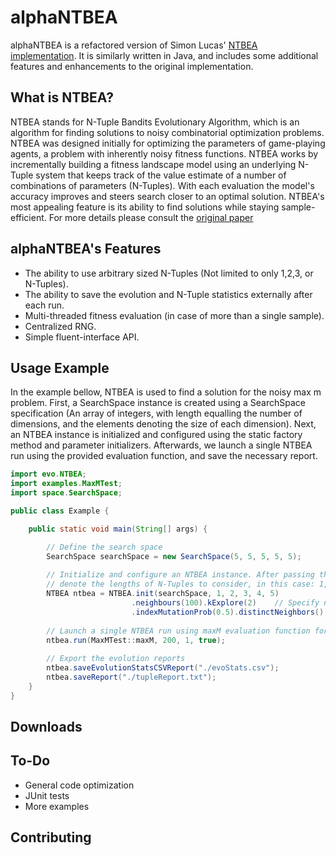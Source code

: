 # alphaNTBEA

alphaNTBEA is a refactored version of Simon Lucas' [NTBEA implementation](https://github.com/SimonLucas/ntbea). 
It is similarly written in Java, and includes some additional features and enhancements to the original implementation.

## What is NTBEA?

NTBEA stands for N-Tuple Bandits Evolutionary Algorithm, which is an algorithm for finding solutions to noisy 
combinatorial optimization problems. NTBEA was designed initially for optimizing the parameters of game-playing agents,
a problem with inherently noisy fitness functions. NTBEA works by incrementally building a fitness landscape model using
an underlying N-Tuple system that keeps track of the value estimate of a number of combinations of parameters (N-Tuples).
With each evaluation the model's accuracy improves and steers search closer to an optimal solution. NTBEA's most appealing
feature is its ability to find solutions while staying sample-efficient. For more details please consult the 
[original paper](https://arxiv.org/abs/1802.05991)


## alphaNTBEA's Features

- The ability to use arbitrary sized N-Tuples (Not limited to only 1,2,3, or N-Tuples).
- The ability to save the evolution and N-Tuple statistics externally after each run.
- Multi-threaded fitness evaluation (in case of more than a single sample).
- Centralized RNG.
- Simple fluent-interface API.

## Usage Example

In the example bellow, NTBEA is used to find a solution for the noisy max m problem. First, a SearchSpace instance is
created using a SearchSpace specification (An array of integers, with length equalling the number of dimensions, and
the elements denoting the size of each dimension). Next, an NTBEA instance is initialized and configured using the
static factory method and parameter initializers. Afterwards, we launch a single NTBEA run using the provided evaluation
function, and save the necessary report.

```java
import evo.NTBEA;
import examples.MaxMTest;
import space.SearchSpace;

public class Example {

    public static void main(String[] args) {

        // Define the search space
        SearchSpace searchSpace = new SearchSpace(5, 5, 5, 5, 5);
        
        // Initialize and configure an NTBEA instance. After passing the searchSpace to init, the next parameters 
        // denote the lengths of N-Tuples to consider, in this case: 1,2,3,4, and 5-Tuples
        NTBEA ntbea = NTBEA.init(searchSpace, 1, 2, 3, 4, 5)
                           .neighbours(100).kExplore(2)    // Specify number of neighbours, and exploration coefficient 
                           .indexMutationProb(0.5).distinctNeighbors(); // Specify index mutation prob, and avoid duplicate neighbours
        
        // Launch a single NTBEA run using maxM evaluation function for 200 generations using a single thread.
        ntbea.run(MaxMTest::maxM, 200, 1, true);
        
        // Export the evolution reports
        ntbea.saveEvolutionStatsCSVReport("./evoStats.csv");
        ntbea.saveReport("./tupleReport.txt");
    }
}
```

## Downloads

## To-Do

- General code optimization
- JUnit tests
- More examples

## Contributing


